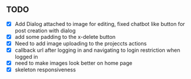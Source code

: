 ## TODO

- [x] Add Dialog attached to image for editing, fixed chatbot like button for post creation with dialog
- [x] add some padding to the x-delete button
- [x] Need to add image uploading to the projeccts actions
- [x] callback url after logging in and navigating to login restriction when logged in
- [x] need to make images look better on home page
- [x] skeleton responsiveness

